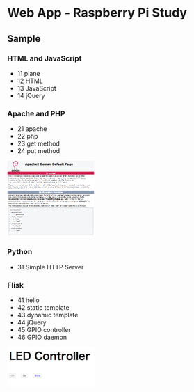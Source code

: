# Web App - Raspberry Pi Study

## Sample
### HTML and JavaScript
- 11 plane
- 12 HTML
- 13 JavaScript
- 14 jQuery

### Apache and PHP
- 21 apache
- 22 php
- 23 get method
- 24 put method

<img src="https://raw.githubusercontent.com/FabLabKannai/RaspiStudy/master/5_web/docs/21_apache.png" width="200" /> <br/>

### Python
- 31 Simple HTTP Server 

### Flisk
- 41 hello
- 42 static template
- 43 dynamic template
- 44 jQuery
- 45 GPIO controller
- 46 GPIO daemon

<img src="https://github.com/FabLabKannai/RaspiStudy/blob/master/5_web/docs/46_daemon.png" width="200" /> <br/>
